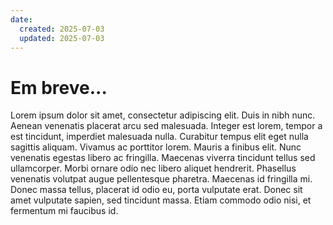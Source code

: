 ```yaml
---
date:
  created: 2025-07-03
  updated: 2025-07-03
---
```


# Em breve...

Lorem ipsum dolor sit amet, consectetur adipiscing elit. Duis in nibh nunc. Aenean venenatis placerat arcu sed malesuada. Integer est lorem, tempor a est tincidunt, imperdiet malesuada nulla. Curabitur tempus elit eget nulla sagittis aliquam. Vivamus ac porttitor lorem. Mauris a finibus elit. Nunc venenatis egestas libero ac fringilla. Maecenas viverra tincidunt tellus sed ullamcorper. Morbi ornare odio nec libero aliquet hendrerit. Phasellus venenatis volutpat augue pellentesque pharetra. Maecenas id fringilla mi. Donec massa tellus, placerat id odio eu, porta vulputate erat. Donec sit amet vulputate sapien, sed tincidunt massa. Etiam commodo odio nisi, et fermentum mi faucibus id.